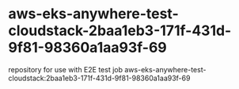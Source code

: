 # aws-eks-anywhere-test-cloudstack-2baa1eb3-171f-431d-9f81-98360a1aa93f-69
repository for use with E2E test job aws-eks-anywhere-test-cloudstack:2baa1eb3-171f-431d-9f81-98360a1aa93f-69
